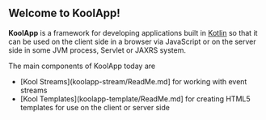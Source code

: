 ## Welcome to KoolApp!

**KoolApp** is a framework for developing applications built in [Kotlin](http://jetbrains.github.com/kotlin/) so that it can be used on the client
side in a browser via JavaScript or on the server side in some JVM process, Servlet or JAXRS system.

The main components of KoolApp today are

* [Kool Streams](koolapp-stream/ReadMe.md] for working with event streams
* [Kool Templates](koolapp-template/ReadMe.md] for creating HTML5 templates for use on the client or server side